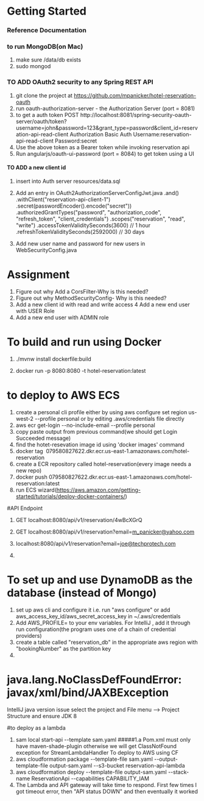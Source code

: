 # Getting Started

### Reference Documentation
### to run MongoDB(on Mac)
1. make sure /data/db exists
2. sudo mongod


### TO ADD OAuth2 security to any Spring REST API
1. git clone the project at  https://github.com/mpanicker/hotel-reservation-oauth
2. run oauth-authorization-server - the Authorization Server (port = 8081)
3. to get a auth token
POST http://localhost:8081/spring-security-oauth-server/oauth/token?username=john&password=123&grant_type=password&client_id=reservation-api-read-client
Authorization
Basic Auth
Username:reservation-api-read-client
Password:secret 
4. Use the above token as a Bearer token while invoking reservation api
5. Run angularjs/oauth-ui-password (port = 8084) to get token using a UI


#### TO ADD a new client id
1. insert into Auth server resources/data.sql

2. Add an entry in OAuth2AuthorizationServerConfigJwt.java
.and()
.withClient("reservation-api-client-1")
.secret(passwordEncoder().encode("secret"))
.authorizedGrantTypes("password", "authorization_code", "refresh_token", "client_credentials")
.scopes("reservation", "read", "write")
.accessTokenValiditySeconds(3600) // 1 hour
.refreshTokenValiditySeconds(2592000) // 30 days
3. Add new user name and password for new users in 
WebSecurityConfig.java

# Assignment
1. Figure out why Add a CorsFilter-Why is this needed?
2. Figure out why MethodSecurityConfig- Why is this needed?
3. Add a new client id with read and write access
4 Add a new end user with USER Role
5. Add a new end user with ADMIN role

# To build and run using Docker
1. ./mvnw install dockerfile:build

2. docker run -p 8080:8080 -t hotel-reservation:latest

# to deploy to AWS ECS
1. create a personal cli profile either by using aws configure set region us-west-2 --profile personal
or by editing .aws/credentials file directly
2. aws ecr get-login --no-include-email --profile personal
3. copy paste output from previous command(we should get Login Succeeded message)
4. find the hotet-resevation image id using 'docker images' command
5. docker tag <image id from previous step>  079580827622.dkr.ecr.us-east-1.amazonaws.com/hotel-reservation
6. create a ECR repository called hotel-reservation(every image needs a new repo)
7. docker push 079580827622.dkr.ecr.us-east-1.amazonaws.com/hotel-reservation:latest 
8. run ECS wizard(https://aws.amazon.com/getting-started/tutorials/deploy-docker-containers/)


#API Endpoint
1. GET localhost:8080/api/v1/reservation/4wBcXGrQ

2. GET localhost:8080/api/v1/reservation?email=m_panicker@yahoo.com

3. localhost:8080/api/v1/reservation?email=joe@techprotech.com

4. 

# To set up and use DynamoDB as the database (instead of Mongo)
1. set up aws cli and configure it i.e. run "aws configure" or add aws_access_key_id/aws_secret_access_key in ~/.aws/credentials
2. Add AWS_PROFILE=<profile name to connect to aws> to your env variables. For IntelliJ , add it through run configuration(the program uses one of a chain of credential providers)
3. create a table called "reservation_db" in the appropriate aws region with "bookingNumber" as the partition key
4. 


# java.lang.NoClassDefFoundError: javax/xml/bind/JAXBException
IntelliJ java version issue
select the project and File menu --> Project Structure
and ensure JDK 8

#to deploy as a lambda
1. sam local start-api --template sam.yaml
#####1.a Pom.xml must only have maven-shade-plugin otherwise we will get ClassNotFound exception for StreamLambdaHandler
To deploy to AWS using CF
1. aws cloudformation package --template-file sam.yaml --output-template-file output-sam.yaml --s3-bucket reservation-api-lambda
2. aws cloudformation deploy --template-file output-sam.yaml --stack-name ReservationApi --capabilities CAPABILITY_IAM
3. The Lambda and API gateway will take time to respond. First few times I got
timeout error, then "API status DOWN" and then eventually it worked
